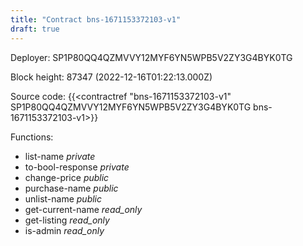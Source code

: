 ```yaml
---
title: "Contract bns-1671153372103-v1"
draft: true
---
```

Deployer: SP1P80QQ4QZMVVY12MYF6YN5WPB5V2ZY3G4BYK0TG


 



Block height: 87347 (2022-12-16T01:22:13.000Z)

Source code: {{<contractref "bns-1671153372103-v1" SP1P80QQ4QZMVVY12MYF6YN5WPB5V2ZY3G4BYK0TG bns-1671153372103-v1>}}

Functions:

* list-name _private_
* to-bool-response _private_
* change-price _public_
* purchase-name _public_
* unlist-name _public_
* get-current-name _read_only_
* get-listing _read_only_
* is-admin _read_only_
